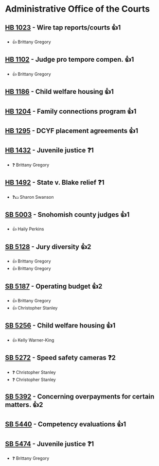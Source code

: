 # Administrative Office of the Courts

## [HB 1023](/bill/2023-24/hb/1023/) - Wire tap reports/courts 👍1  
* 👍 Brittany Gregory

## [HB 1102](/bill/2023-24/hb/1102/) - Judge pro tempore compen. 👍1  
* 👍 Brittany Gregory

## [HB 1186](/bill/2023-24/hb/1186/) - Child welfare housing 👍1  

## [HB 1204](/bill/2023-24/hb/1204/) - Family connections program 👍1  

## [HB 1295](/bill/2023-24/hb/1295/) - DCYF placement agreements 👍1  

## [HB 1432](/bill/2023-24/hb/1432/) - Juvenile justice   ❓1
* ❓ Brittany Gregory

## [HB 1492](/bill/2023-24/hb/1492/) - State v. Blake relief   ❓1
* ❓💵 Sharon Swanson

## [SB 5003](/bill/2023-24/sb/5003/) - Snohomish county judges 👍1  
* 👍 Haily Perkins

## [SB 5128](/bill/2023-24/sb/5128/) - Jury diversity 👍2  
* 👍 Brittany Gregory
* 👍 Brittany Gregory

## [SB 5187](/bill/2023-24/sb/5187/) - Operating budget 👍2  
* 👍 Brittany Gregory
* 👍 Christopher Stanley

## [SB 5256](/bill/2023-24/sb/5256/) - Child welfare housing 👍1  
* 👍 Kelly Warner-King

## [SB 5272](/bill/2023-24/sb/5272/) - Speed safety cameras   ❓2
* ❓ Christopher Stanley
* ❓ Christopher Stanley

## [SB 5392](/bill/2023-24/sb/5392/) - Concerning overpayments for certain matters. 👍2  

## [SB 5440](/bill/2023-24/sb/5440/) - Competency evaluations 👍1  

## [SB 5474](/bill/2023-24/sb/5474/) - Juvenile justice   ❓1
* ❓ Brittany Gregory